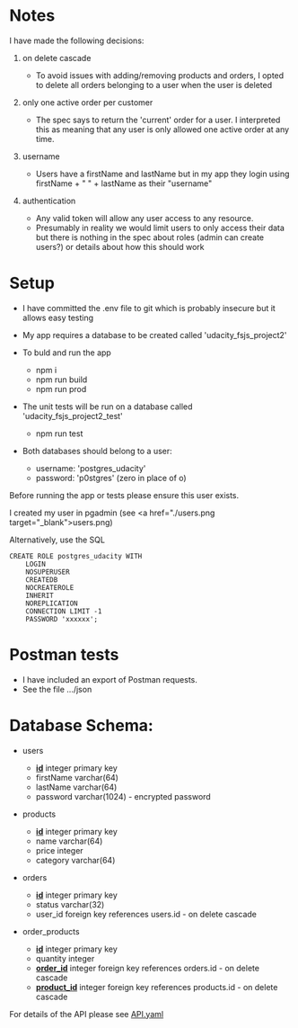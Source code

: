 

# Notes

I have made the following decisions:

1. on delete cascade
    - To avoid issues with adding/removing products and orders, I opted to delete all orders belonging to a user when the user is deleted

2. only one active order per customer
    - The spec says to return the 'current' order for a user. I interpreted this as meaning that any user is only allowed one active order at any time.

3. username
    - Users have a firstName and lastName but in my app they login using firstName + " " + lastName as their "username"

4. authentication
    - Any valid token will allow any user access to any resource. 
    - Presumably in reality we would limit users to only access their data but there is nothing in the spec about roles (admin can create users?) or details about how this should work
                                                                                   

# Setup

- I have committed the .env file to git which is probably insecure but it allows easy testing
    
- My app requires a database to be created called 'udacity_fsjs_project2'

 - To buld and run the app
    
    - npm i
    - npm run build
    - npm run prod

- The unit tests will be run on a database called 'udacity_fsjs_project2_test'
    
    - npm run test
    
- Both databases should belong to a user:

    - username: 'postgres_udacity'
    - password: 'p0stgres' (zero in place of o)

Before running the app or tests please ensure this user exists.

I created my user in pgadmin (see <a href="./users.png target="_blank">users.png</a>)

Alternatively, use the SQL

```
CREATE ROLE postgres_udacity WITH
	LOGIN
	NOSUPERUSER
	CREATEDB
	NOCREATEROLE
	INHERIT
	NOREPLICATION
	CONNECTION LIMIT -1
	PASSWORD 'xxxxxx';
```


# Postman tests

- I have included an export of Postman requests. 
- See the file .../json



# Database Schema:
 
 - users
    
    - <ins><b>id</b></ins> integer primary key
    - firstName varchar(64)
    - lastName varchar(64)
    - password varchar(1024) - encrypted password
 
 
 - products

    - <ins><b>id</b></ins> integer primary key
    - name varchar(64)
    - price integer
    - category varchar(64)

 
 - orders
    
    - <ins><b>id</b></ins> integer primary key
    - status varchar(32)
    - user_id foreign key references users.id - on delete cascade
   
 - order_products
    
    - <ins><b>id</b></ins> integer primary key
    - quantity integer
    - <ins><b>order_id</b></ins> integer foreign key references orders.id  - on delete cascade
    - <ins><b>product_id</b></ins> integer foreign key references products.id  - on delete cascade
        


For details of the API please see <a href="./API.yaml">API.yaml</a>


